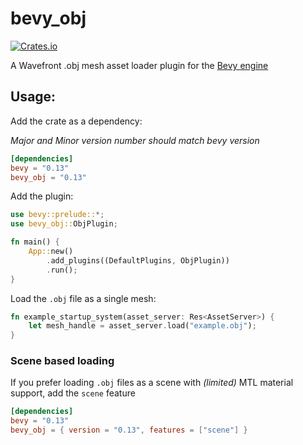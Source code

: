 # bevy_obj

[![Crates.io](https://img.shields.io/crates/v/bevy_obj.svg)](https://crates.io/crates/bevy_obj)

A Wavefront .obj mesh asset loader plugin for the [Bevy engine](https://github.com/bevyengine/bevy)

## Usage:

Add the crate as a dependency:

*Major and Minor version number should match bevy version*

```toml
[dependencies]
bevy = "0.13"
bevy_obj = "0.13"
```

Add the plugin:

```rust
use bevy::prelude::*;
use bevy_obj::ObjPlugin;

fn main() {
    App::new()
        .add_plugins((DefaultPlugins, ObjPlugin))
        .run();
}
```

Load the `.obj` file as a single mesh:

```rust
fn example_startup_system(asset_server: Res<AssetServer>) {
    let mesh_handle = asset_server.load("example.obj");
}
```

### Scene based loading

If you prefer loading `.obj` files as a scene with *(limited)* MTL material support, add the `scene` feature

```toml
[dependencies]
bevy = "0.13"
bevy_obj = { version = "0.13", features = ["scene"] }
```
